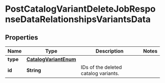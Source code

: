 # PostCatalogVariantDeleteJobResponseDataRelationshipsVariantsData

## Properties
Name | Type | Description | Notes
------------ | ------------- | ------------- | -------------
**type** | [**CatalogVariantEnum**](CatalogVariantEnum.md) |  | 
**id** | **String** | IDs of the deleted catalog variants. | 
